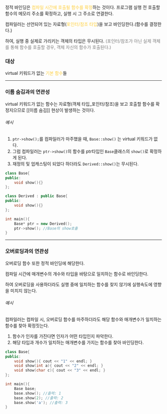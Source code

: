 정적 바인딩은 <span style="color:rgb(255, 207, 61)">컴파일 시간에 호출될 함수를 확정</span>하는 것이다. 
프로그램 실행 전 호출할 함수의 메모리 주소를 확정하고, 실행 시 그 주소로 연결한다.

컴파일러는 선언되어 있는 자료형(<span style="color:rgb(255, 207, 61)">포인터/참조 타입</span>)을 보고 바인딩한다.(함수를 결정한다.)

하여, 실행 중 실제로 가리키는 객체의 타입은 무시된다. <span style="color:rgb(125, 125, 125)">(포인터/참조가 아닌 실제 객체를 통해 함수를 호출할 경우, 객체 자신의 함수가 호출된다.)</span>

### 대상
virtual 키워드가 없는 <span style="color:rgb(255, 207, 61)">기본 함수</span>들

---
### 이름 숨김과의 연관성
virtual 키워드가 없는 함수는 자료형(객체 타입_포인터/참조)을 보고 호출할 함수를 확정지으므로 [[이름 숨김]] 현상이 발생하는 것이다.

###### 예시 
1. `ptr->show();`를 컴파일러가 마주했을 때, `Base::show()` 는 virtual 키워드가 없다. 
2. 그럼 컴파일러는 `ptr->show()`의 함수를 ptr타입인 `Base`클래스의 `show()`로 확정하게 된다.
3. 재정의 및 업캐스팅이 되었다 하더라도 `Derived::show()`는 무시된다.

```cpp title:정적바인딩&오버라이딩 hl:3,13
class Base{   
public:
	void show(){} 
};

class Derived : public Base{
public:
	void show(){}
};

int main(){
	Base* ptr = new Derived();
	ptr->show(); //Base의 show호출
}
```

---
### 오버로딩과의 연관성
오버로딩 함수 또한 정적 바인딩에 해당한다.

컴파일 시간에 매개변수의 개수와 타입을 바탕으로 일치하는 함수로 바인딩한다.

하여 오버로딩을 사용하더라도 실행 중에 일치하는 함수를 찾지 않기에 실행속도에 영향을 미치지 않는다.

###### 예시
컴파일러는 컴파일 시, 오버로딩 함수를 마주하더라도 해당 함수와 매개변수가 일치하는 함수를 찾아 확정짓는다.

1. 함수가 인자를 가진다면 인자가 어떤 타입인지 파악한다.
2. 해당 타입과 개수가 일치하는 매개변수를 가지는 함수를 찾아 바인딩한다.
```cpp title:정적바인딩&오버로딩
class Base{ 
public:
	void show(){ cout << "1" << endl; }
	void show(int a){ cout << "2" << endl; }
	void show(char c){ cout << "3" << endl; }
};

int main(){
	Base base;
	base.show(); //츨력: 1
	base.show(2); //출력: 2
	base.show('a'); //출력: 3
}
```
